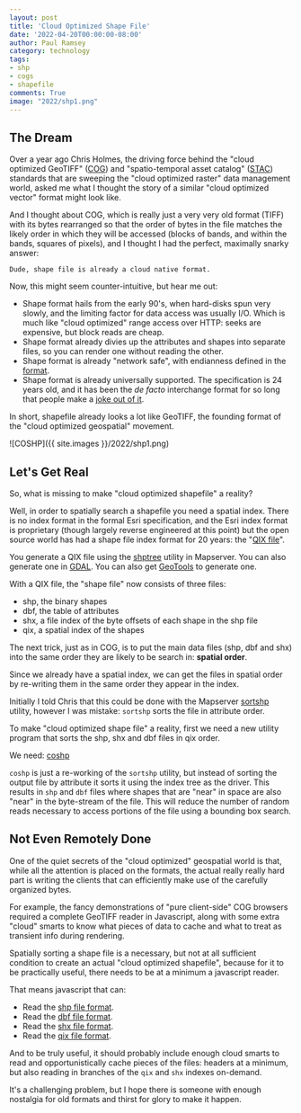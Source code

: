 ```yaml
---
layout: post
title: 'Cloud Optimized Shape File'
date: '2022-04-20T00:00:00-08:00'
author: Paul Ramsey
category: technology
tags:
- shp
- cogs
- shapefile
comments: True
image: "2022/shp1.png"
---
```


## The Dream

Over a year ago Chris Holmes, the driving force behind the "cloud optimized GeoTIFF" ([COG](https://www.cogeo.org/)) and "spatio-temporal asset catalog" ([STAC](https://stacspec.org/)) standards that are sweeping the "cloud optimized raster" data management world, asked me what I thought the story of a similar "cloud optimized vector" format might look like.

And I thought about COG, which is really just a very very old format (TIFF) with its bytes rearranged so that the order of bytes in the file matches the likely order in which they will be accessed (blocks of bands, and within the bands, squares of pixels), and I thought I had the perfect, maximally snarky answer:

    Dude, shape file is already a cloud native format.

Now, this might seem counter-intuitive, but hear me out:

* Shape format hails from the early 90's, when hard-disks spun very slowly, and the limiting factor for data access was usually I/O. Which is much like "cloud optimized" range access over HTTP: seeks are expensive, but block reads are cheap.
* Shape format already divies up the attributes and shapes into separate files, so you can render one without reading the other.
* Shape format is already "network safe", with endianness defined in the [format](https://support.esri.com/en/white-paper/279).
* Shape format is already universally supported. The specification is 24 years old, and it has been the *de facto* interchange format for so long that people make a [joke out of it](https://twitter.com/shapefiIe).

In short, shapefile already looks a lot like GeoTIFF, the founding format of the "cloud optimized geospatial" movement.

![COSHP]({{ site.images }}/2022/shp1.png)


## Let's Get Real

So, what is missing to make "cloud optimized shapefile" a reality?

Well, in order to spatially search a shapefile you need a spatial index. There is no index format in the formal Esri specification, and the Esri index format is proprietary (though largely reverse engineered at this point) but the open source world has had a shape file index format for 20 years: the "[QIX file](https://mapserver.gis.umn.edu/it/utilities/shptree.html)". 

You generate a QIX file using the [shptree](https://mapserver.gis.umn.edu/it/utilities/shptree.html) utility in Mapserver. You can also generate one in [GDAL](https://gdal.org/drivers/vector/shapefile.html#layer-creation-options). You can also get [GeoTools](https://docs.geotools.org/maintenance/userguide/library/data/shape.html) to generate one.

With a QIX file, the "shape file" now consists of three files:

* shp, the binary shapes
* dbf, the table of attributes
* shx, a file index of the byte offsets of each shape in the shp file
* qix, a spatial index of the shapes

The next trick, just as in COG, is to put the main data files (shp, dbf and shx) into the same order they are likely to be search in: **spatial order**.

Since we already have a spatial index, we can get the files in spatial order by re-writing them in the same order they appear in the index.

Initially I told Chris that this could be done with the Mapserver [sortshp](https://mapserver.org/utilities/sortshp.html) utility, however I was mistake: `sortshp` sorts the file in attribute order.

To make "cloud optimized shape file" a reality, first we need a new utility program that sorts the shp, shx and dbf files in qix order. 

We need: [coshp](https://github.com/MapServer/MapServer/pull/6518)

`coshp` is just a re-working of the `sortshp` utility, but instead of sorting the output file by attribute it sorts it using the index tree as the driver. This results in `shp` and `dbf` files where shapes that are "near" in space are also "near" in the byte-stream of the file. This will reduce the number of random reads necessary to access portions of the file using a bounding box search.

## Not Even Remotely Done

One of the quiet secrets of the "cloud optimized" geospatial world is that, while all the attention is placed on the formats, the actual really really hard part is writing the clients that can efficiently make use of the carefully organized bytes.

For example, the fancy demonstrations of "pure client-side" COG browsers required a complete GeoTIFF reader in Javascript, along with some extra "cloud" smarts to know what pieces of data to cache and what to treat as transient info during rendering. 

Spatially sorting a shape file is a necessary, but not at all sufficient condition to create an actual "cloud optimized shapefile", because for it to be practically useful, there needs to be at a minimum a javascript reader. 

That means javascript that can:

* Read the [shp file format](https://github.com/pramsey/mapserver/blob/main-coshp/coshp.md).
* Read the [dbf file format](https://www.dbf2002.com/dbf-file-format.html).
* Read the [shx file format](https://github.com/pramsey/mapserver/blob/main-coshp/coshp.md).
* Read the [qix file format](https://github.com/pramsey/mapserver/blob/main-coshp/coshp.md).

And to be truly useful, it should probably include enough cloud smarts to read and opportunistically cache pieces of the files: headers at a minimum, but also reading in branches of the `qix` and `shx` indexes on-demand.

It's a challenging problem, but I hope there is someone with enough nostalgia for old formats and thirst for glory to make it happen. 

